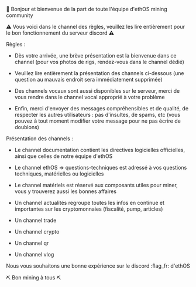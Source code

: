 :wave: Bonjour et bienvenue de la part de toute l'équipe d'ethOS mining community

:warning: Vous voici dans le channel des règles, veuillez les lire entièrement pour le bon fonctionnement du serveur discord :warning:

Règles :

- Dès votre arrivée, une brève présentation est la bienvenue dans ce channel (pour vos photos de rigs, rendez-vous dans le channel dédié)

- Veuillez lire entièrement la présentation des channels ci-dessous (une question au mauvais endroit sera immédiatement supprimée)
- Des channels vocaux sont aussi disponibles sur le serveur, merci de vous rendre dans le channel vocal approprié à votre problème

- Enfin, merci d'envoyer des messages compréhensibles et de qualité, de respecter les autres utilisateurs : pas d'insultes, de spams, etc (vous pouvez à tout moment modifier votre message pour ne pas écrire de doublons)

Présentation des channels :

- Le channel documentation contient les directives logicielles officielles, ainsi que celles de notre équipe d'ethOS

- Le channel ethOS => questions-techniques est adressé à vos questions techniques, matérielles ou logicielles

- Le channel matériels est réservé aux composants utiles pour miner, vous y trouverez aussi les bonnes affaires

- Un channel actualités regroupe toutes les infos en continue et importantes sur les cryptomonnaies (fiscalité, pump, articles)

- Un channel trade

- Un channel crypto

- Un channel qr

- Un channel vlog

Nous vous souhaitons une bonne expérience sur le discord :flag_fr: d'ethOS

:pick: Bon mining à tous :pick:

